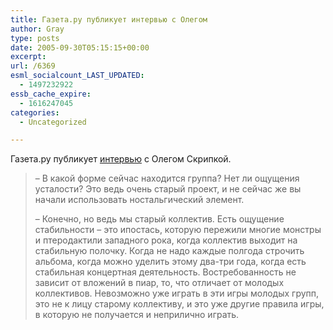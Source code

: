 ```yaml
---
title: Газета.ру публикует интервью с Олегом
author: Gray
type: posts
date: 2005-09-30T05:15:15+00:00
excerpt:
url: /6369
esml_socialcount_LAST_UPDATED:
  - 1497232922
essb_cache_expire:
  - 1616247045
categories:
  - Uncategorized

---
```








Газета.ру публикует <a href="http://www.gazeta.ru/2005/09/29/oa_172498.shtml" target="_blank">интервью</a> с Олегом Скрипкой.

> &#8211; В какой форме сейчас находится группа? Нет ли ощущения усталости? Это ведь очень старый проект, и не сейчас же вы начали использовать ностальгический элемент.
> 
> &#8211; Конечно, но ведь мы старый коллектив. Есть ощущение стабильности &#8211; это ипостась, которую пережили многие монстры и птеродактили западного рока, когда коллектив выходит на стабильную полочку. Когда не надо каждые полгода строчить альбома, когда можно уделить этому два-три года, когда есть стабильная концертная деятельность. Востребованность не зависит от вложений в пиар, то, что отличает от молодых коллективов. Невозможно уже играть в эти игры молодых групп, это не к лицу старому коллективу, и это уже другие правила игры, в которую не получается и неприлично играть.